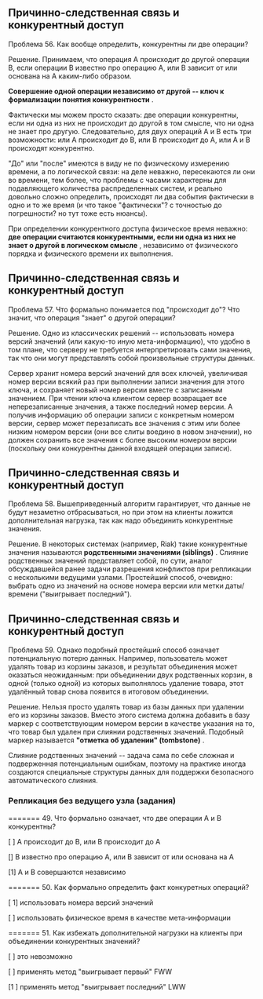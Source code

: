 ## Причинно-следственная связь и конкурентный доступ

Проблема 56. Как вообще определить, конкурентны ли две операции?

Решение. Принимаем, что операция A происходит до другой операции B, если операции B известно про операцию A, или B зависит от или основана на A каким-либо образом.

**Совершение одной операции независимо от другой -- ключ к формализации понятия конкурентности** .

Фактически мы можем просто сказать: две операции конкурентны, если ни одна из них не происходит до другой в том смысле, что ни одна не знает про другую. Следовательно, для двух операций A и B есть три возможности: или A происходит до B, или B происходит до A, или A и B происходят конкурентно.

"До" или "после" имеются в виду не по физическому измерению времени, а по логической связи: на деле неважно, пересекаются ли они во времени, тем более, что проблемы с часами характерны для подавляющего количества распределенных систем, и реально довольно сложно определить, происходят ли два события фактически в одно и то же время (и что такое "фактически"? с точностью до погрешности? но тут тоже есть нюансы).

При определении конкурентного доступа физическое время неважно:  **две операции считаются конкурентными, если ни одна из них не знает о другой в логическом смысле** , независимо от физического порядка и физического времени их выполнения.


## Причинно-следственная связь и конкурентный доступ

Проблема 57. Что формально понимается под "происходит до"? Что значит, что операция "знает" о другой операции?

Решение. Одно из классических решений -- использовать номера версий значений (или какую-то иную мета-информацию), что удобно в том плане, что серверу не требуется интерпретировать сами значения, так что они могут представлять собой произвольные структуры данных.

Сервер хранит номера версий значений для всех ключей, увеличивая номер версии всякий раз при выполнении записи значения для этого ключа, и сохраняет новый номер версии вместе с записанным значением. При чтении ключа клиентом сервер возвращает все неперезаписанные значения, а также последний номер версии. А получив информацию об операции записи с конкретным номером версии, сервер может перезаписать все значения с этим или более низким номером версии (они все слиты воедино в новом значении), но должен сохранить все значения с более высоким номером версии (поскольку они конкурентны данной входящей операции записи).


## Причинно-следственная связь и конкурентный доступ

Проблема 58. Вышеприведенный алгоритм гарантирует, что данные не будут незаметно отбрасываться, но при этом на клиенты ложится дополнительная нагрузка, так как надо объединить конкурентные значения.

Решение. В некоторых системах (например, Riak) такие конкурентные значения называются  **родственными значениями (siblings)** . Слияние родственных значений представляет собой, по сути, аналог обсуждавшейся ранее задачи разрешения конфликтов при репликации с несколькими ведущими узлами. Простейший способ, очевидно: выбрать одно из значений на основе номера версии или метки даты/времени ("выигрывает последний").


## Причинно-следственная связь и конкурентный доступ

Проблема 59. Однако подобный простейший способ означает потенциальную потерю данных. Например, пользователь может удалять товар из корзины заказов, и результат объединения может оказаться неожиданным: при объединении двух родственных корзин, в одной (только одной) из которых выполнялось удаление товара, этот удалённый товар снова появится в итоговом объединении.

Решение. Нельзя просто удалять товар из базы данных при удалении его из корзины заказов. Вместо этого система должна добавить в базу маркер с соответствующим номером версии в качестве указания на то, что товар был удален при слиянии родственных значений. Подобный маркер называется  **"отметка об удалении" (tombstone)** .

Слияние родственных значений -- задача сама по себе сложная и подверженная потенциальным ошибкам, поэтому на практике иногда создаются специальные структуры данных для поддержки безопасного автоматического слияния.


### Репликация без ведущего узла (задания)

======= 49. Что формально означает, что две операции A и B конкурентны?

[ ] A происходит до B, или B происходит до A

[] B известно про операцию A, или B зависит от или основана на A

[1] A и B совершаются независимо

======= 50. Как формально определить факт конкуретных операций?

[ 1] использовать номера версий значений

[ ] использовать физическое время в качестве мета-информации

======= 51. Как избежать дополнительной нагрузки на клиенты при объединении конкурентных значений?

[ ] это невозможно

[ ] применять метод "выигрывает первый" FWW

[1 ] применять метод "выигрывает последний" LWW
